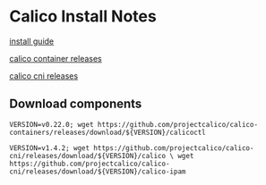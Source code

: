 # Calico Install Notes

[install guide](https://github.com/projectcalico/calico-containers/blob/master/docs/cni/kubernetes/KubernetesIntegration.md)

[calico container releases](https://github.com/projectcalico/calico-containers/releases)

[calico cni releases](https://github.com/projectcalico/calico-cni/releases)

## Download components

`VERSION=v0.22.0; wget https://github.com/projectcalico/calico-containers/releases/download/${VERSION}/calicoctl`

`VERSION=v1.4.2; wget https://github.com/projectcalico/calico-cni/releases/download/${VERSION}/calico \
wget https://github.com/projectcalico/calico-cni/releases/download/${VERSION}/calico-ipam`
